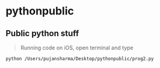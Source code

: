 # pythonpublic
## Public python stuff
> Running code on iOS, open terminal and type
```
python /Users/pujansharma/Desktop/pythonpublic/prog2.py
```
